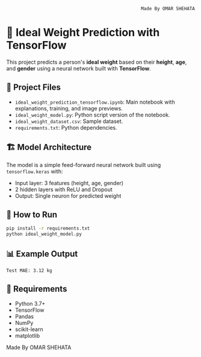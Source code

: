                                                       Made By OMAR SHEHATA




# 🧠 Ideal Weight Prediction with TensorFlow

This project predicts a person's **ideal weight** based on their **height**, **age**, and **gender** using a neural network built with **TensorFlow**.

## 📁 Project Files

- `ideal_weight_prediction_tensorflow.ipynb`: Main notebook with explanations, training, and image previews.
- `ideal_weight_model.py`: Python script version of the notebook.
- `ideal_weight_dataset.csv`: Sample dataset.
- `requirements.txt`: Python dependencies.

## 🏗️ Model Architecture

The model is a simple feed-forward neural network built using `tensorflow.keras` with:
- Input layer: 3 features (height, age, gender)
- 2 hidden layers with ReLU and Dropout
- Output: Single neuron for predicted weight

## 🚀 How to Run

```bash
pip install -r requirements.txt
python ideal_weight_model.py
```

## 📊 Example Output

```
Test MAE: 3.12 kg
```

## 📌 Requirements

- Python 3.7+
- TensorFlow
- Pandas
- NumPy
- scikit-learn
- matplotlib



Made By OMAR SHEHATA
